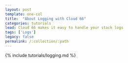 ```yaml
---
layout: post
template: one-col
title:  "About Logging with Cloud 66"
categories: tutorials
lead: Cloud 66 makes it easy to handle your stack logs
tags: ['Logs']
legacy: false
permalink: /:collection/:path
---
```


{% include tutorials/logging.md %}